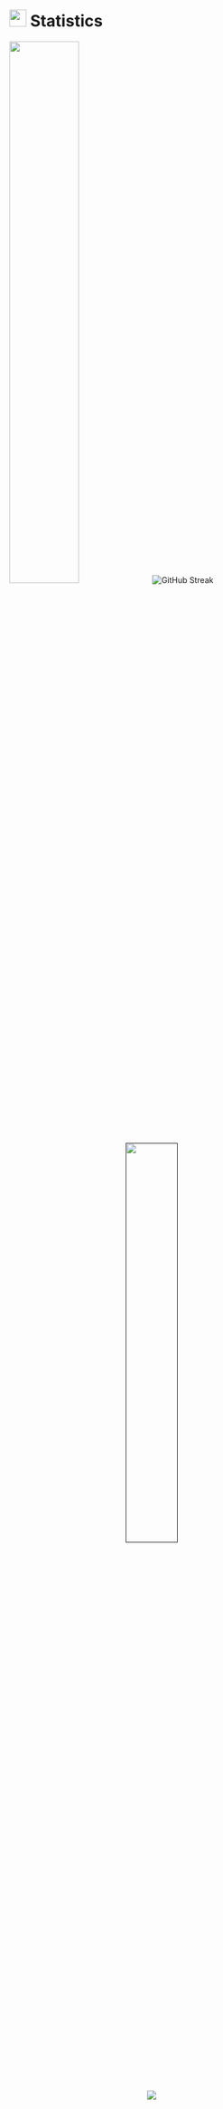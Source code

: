 # <img src="https://media4.giphy.com/media/MIGbtLZoVjbl0bYbAd/giphy.gif?cid=ecf05e472t2h0i8d7dcjaoau9iqtchhr899hxmpxzzgc7lyw&rid=giphy.gif" width="30"> Statistics


<p align="left">
  <a >
    <img width="49.5%" src="https://github-readme-stats-xi-navy.vercel.app/api?username=amkolev22&show_icons=true&count_private=true&include_all_commits=true&theme=cobalt&hide_border=true">
   <img src="https://streak-stats.demolab.com?user=amkolev22&theme=cobalt2&hide_border=true" alt="GitHub Streak" />  
  </a>
</p>
<p align="center">
  <a href="">
    <img width="42.5%" src="https://github-readme-stats-xi-navy.vercel.app/api/top-langs/?username=amkolev22&theme=cobalt&hide_border=true&include_all_commits=true&count_private=true&layout=compact&hide=html,css&exclude_repo=martian">
  </a>
</p>

<p align="center"><img src="https://profile-counter.glitch.me/{amkolev22}/count.svg"></p>
